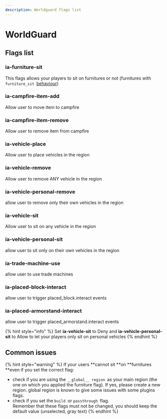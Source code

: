 ```yaml
---
description: Worldguard flags list
---
```


# WorldGuard

## Flags list

### ia-furniture-sit

This flags allows your players to sit on furnitures or not (furnitures with `furniture_sit `[behaviour](../../plugin-usage/adding-content/advanced/item-properties/behaviours.md))

### ia-campfire-item-add

Allow user to move item to campfire

### ia-campfire-item-remove

Allow user to remove item from campfire

### ia-vehicle-place

Allow user to place vehicles in the region

### ia-vehicle-remove

Allow user to remove ANY vehicle in the region

### ia-vehicle-personal-remove

allow user to remove only their own vehicles in the region

### ia-vehicle-sit

Allow user to sit on any vehicle in the region

### ia-vehicle-personal-sit

allow user to sit only on their own vehicles in the region

### ia-trade-machine-use

allow user to use trade machines

### ia-placed-block-interact

allow user to trigger placed_block.interact events

### ia-placed-armorstand-interact

allow user to trigger placed_armorstand.interact events

{% hint style="info" %}
Set **ia-vehicle-sit** to Deny and **ia-vehicle-personal-sit** to Allow to let your players only sit on personal vehicles
{% endhint %}

## Common issues

{% hint style="warning" %}
If your users **cannot sit **on **furnitures **even if you set the correct flag:

* check if you are using the `__global__ region `as your main region (the one on which you applied the furniture flag). If yes, please create a new region. global region is known to give some issues with some plugins flags.
* check if you set the `build `or `passthrough `flag. \
  Remember that these flags must not be changed, you should keep the default value (unselected, gray text)
{% endhint %}
